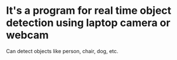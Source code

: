 # It's a program for real time object detection using laptop camera or webcam
Can detect objects like person, chair, dog, etc.
